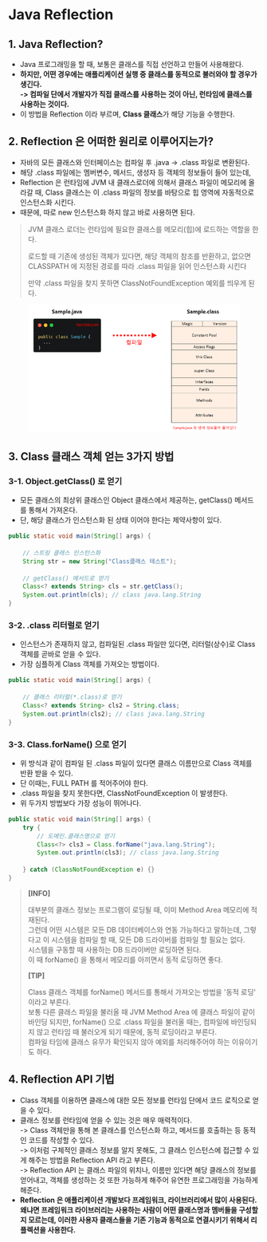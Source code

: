 # Java Reflection

## 1. Java Reflection?&#x20;

* Java 프로그래밍을 할 때, 보통은 클래스를 직접 선언하고 만들어 사용해왔다.&#x20;
* **하지만, 어떤 경우에는 애플리케이션 실행 중 클래스를 동적으로 불러와야 할 경우가 생긴다.** \
  **-> 컴파일 단에서 개발자가 직접 클래스를 사용하는 것이 아닌, 런타임에 클래스를 사용하는 것이다.**&#x20;
* 이 방법을 Reflection 이라 부르며, **Class 클래스**가 해당 기능을 수행한다.&#x20;

## 2. Reflection 은 어떠한 원리로 이루어지는가?

* 자바의 모든 클래스와 인터페이스는 컴파일 후 .java -> .class 파일로 변환된다.
* 해당 .class 파일에는 멤버변수, 메서드, 생성자 등 객체의 정보들이 들어 있는데,&#x20;
* Reflection 은 런타임에 JVM 내 클래스로더에 의해서 클래스 파일이 메모리에 올라갈 때, Class 클래스는 이 .class 파일의 정보를 바탕으로 힙 영역에 자동적으로 인스턴스화 시킨다.&#x20;
* 때문에, 따로 new 인스턴스화 하지 않고 바로 사용하면 된다.&#x20;

> JVM 클래스 로더는 런타임에 필요한 클래스를 메모리(힙)에 로드하는 역할을 한다.
>
> 로드할 때 기존에 생성된 객체가 있다면, 해당 객체의 참조를 반환하고, 없으면 CLASSPATH 에 지정된 경로를 따라 .class 파일을 읽어 인스턴스화 시킨다&#x20;
>
> 만약 .class 파일을 찾지 못하면 ClassNotFoundException 예외를 띄우게 된다.&#x20;

<figure><img src="../../../.gitbook/assets/image (1) (1) (1) (1) (1).png" alt=""><figcaption></figcaption></figure>

## 3. Class 클래스 객체 얻는 3가지 방법

### 3-1. Object.getClass() 로 얻기

* 모든 클래스의 최상위 클래스인 Object 클래스에서 제공하는, getClass() 메서드를 통해서 가져온다.
* 단, 해당 클래스가 인스턴스화 된 상태 이어야 한다는 제약사항이 있다.&#x20;

```java
public static void main(String[] args) {

    // 스트링 클래스 인스턴스화
    String str = new String("Class클래스 테스트");

    // getClass() 메서드로 얻기
    Class<? extends String> cls = str.getClass();
    System.out.println(cls); // class java.lang.String
}
```

### 3-2. .class 리터럴로 얻기

* 인스턴스가 존재하지 않고, 컴파일된 .class 파일만 있다면, 리터럴(상수)로 Class 객체를 곧바로 얻을 수 있다.&#x20;
* 가장 심플하게 Class 객체를 가져오는 방법이다.

```java
public static void main(String[] args) {

    // 클래스 리터럴(*.class)로 얻기
    Class<? extends String> cls2 = String.class;
    System.out.println(cls2); // class java.lang.String
}
```

### 3-3. Class.forName() 으로 얻기

* 위 방식과 같이  컴파일 된 .class 파일이 있다면 클래스 이름만으로 Class 객체를 반환 받을 수 있다.&#x20;
* 단 이때는, FULL PATH 를 적어주어야 한다.&#x20;
* .class 파일을 찾지 못한다면, ClassNotFoundException 이 발생한다.&#x20;
* 위 두가지 방법보다 가장 성능이 뛰어나다.

```java
public static void main(String[] args) {
    try {
        // 도메인.클래스명으로 얻기
        Class<?> cls3 = Class.forName("java.lang.String");
        System.out.println(cls3); // class java.lang.String
        
    } catch (ClassNotFoundException e) {}
}
```

> **\[INFO]**
>
> 대부분의 클래스 정보는 프로그램이 로딩될 때, 이미 Method Area 메모리에 적재된다.\
> 그런데 어떤 시스템은 모든 DB 데이터베이스와 연동 가능하다고 말하는데, 그렇다고 이 시스템을 컴파일 할 때, 모든 DB 드라이버를 컴파일 할 필요는 없다. \
> 시스템을 구동할 때 사용하는 DB 드라이버만 로딩하면 된다. \
> 이 때 forName() 을 통해서 메모리를 아끼면서 동적 로딩하면 좋다.&#x20;
>
> **\[TIP]**
>
> Class 클래스 객체를 forName() 메서드를 통해서 가져오는 방법을 '동적 로딩' 이라고 부른다. \
> 보통 다른 클래스 파일을 불러올 때 JVM Method Area 에 클래스 파일이 같이 바인딩 되지만, forName() 으로 .class 파일을 불러올 때는, 컴파일에 바인딩되지 않고 런타임 때 불러오게 되기 때문에, 동적 로딩이라고 부른다. \
> 컴파일 타임에 클래스 유무가 확인되지 않아 예외를 처리해주어야 하는 이유이기도 하다.&#x20;

## 4. Reflection API 기법

* Class 객체를 이용하면 클래스에 대한 모든 정보를 런타임 단에서 코드 로직으로 얻을 수 있다.&#x20;
* 클래스 정보를 런타임에 얻을 수 있는 것은 매우 매력적이다. \
  \-> Class 객체만을 통해 본 클래스를 인스턴스화 하고, 메서드를 호출하는 등 동적인 코드를 작성할 수 있다. \
  \-> 이처럼 구체적인 클래스 정보를 알지 못해도, 그 클래스 인스턴스에 접근할 수 있게 해주는 방법을 Reflection API 라고 부른다. \
  \-> Reflection API 는 클래스 파일의 위치나, 이름만 있다면 해당 클래스의 정보를 얻어내고, 객체를 생성하는 것 또한 가능하게 해주어 유연한 프로그래밍을 가능하게 해준다.&#x20;
* **Reflection 은 애플리케이션 개발보다 프레임워크, 라이브러리에서 많이 사용된다. 왜냐면 프레임워크 라이브러리는 사용하는 사람이 어떤 클래스명과 멤버들을 구성할지 모르는데, 이러한 사용자 클래스들을 기존 기능과 동적으로 연결시키기 위해서 리플렉션을 사용한다.**&#x20;
